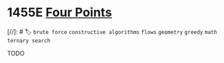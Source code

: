 # **1455E** [Four Points](https://codeforces.com/contest/1455/problem/E)

[//]: # 🏷 `brute force` `constructive algorithms` `flows` `geometry` `greedy` `math` `ternary search`

TODO
